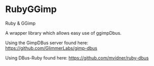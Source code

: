RubyGGimp
=========

Ruby &amp; GGimp

A wrapper library which allows easy use of ggimpDbus.


Using the GimpDBus server found here:   https://github.com/GlimmerLabs/gimp-dbus
                                       
Using DBus-Ruby found here:             https://github.com/mvidner/ruby-dbus

